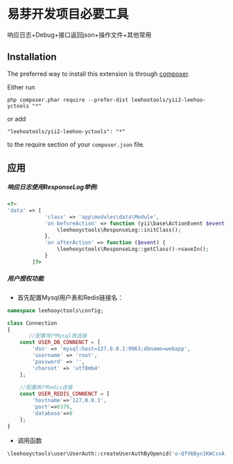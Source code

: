 易芽开发项目必要工具
==========
响应日志+Debug+接口返回json+操作文件+其他常用

Installation
------------

The preferred way to install this extension is through [composer](http://getcomposer.org/download/).

Either run

```
php composer.phar require --prefer-dist leehootools/yii2-leehoo-yctools "*"
```

or add

```
"leehootools/yii2-leehoo-yctools": "*"
```

to the require section of your `composer.json` file.

应用
-----

##### 响应日志使用ResponseLog举例:

```php
<?= 
'data' => [
            'class' => 'app\modules\data\Module',
            'on beforeAction' => function (yii\base\ActionEvent $event) {
                \leehooyctools\ResponseLog::initClass();
            },
            'on afterAction' => function ($event) {
                \leehooyctools\ResponseLog::getClass()->saveIn();
            }
        ]?> 
```
#####  用户授权功能
- 首先配置Mysql用户表和Redis链接名：
```php
namespace leehooyctools\config;

class Connection
{
       //配置用户Mysql表连接
    const USER_DB_CONNENCT = [
        'dsn' => 'mysql:host=127.0.0.1:9963;dbname=webapp',
        'username' => 'root',
        'password' => '',
        'charset' => 'utf8mb4'
    ];
    
    //配置用户Redis连接
    const USER_REDIS_CONNENCT = [
        'hostname'=>'127.0.0.1',
        'port'=>6379,
        'database'=>0
    ];
}
```
- 调用函数
```php
\leehooyctools\user\UserAuth::createUserAuthByOpenid('o-QfV6Byn1KWCsxA-q0uXqN6VSKs','walPluginAdv',1670000000,'微信识别朋友圈转发，自动授权');
```
